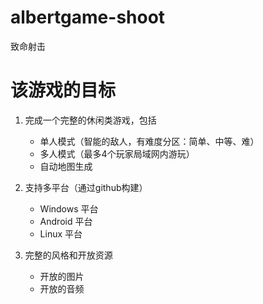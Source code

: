 # albertgame-shoot
致命射击

# 该游戏的目标

1. 完成一个完整的休闲类游戏，包括
    - 单人模式（智能的敌人，有难度分区：简单、中等、难）
    - 多人模式（最多4个玩家局域网内游玩）
    - 自动地图生成

2. 支持多平台（通过github构建）
    - Windows 平台
    - Android 平台
    - Linux 平台

3. 完整的风格和开放资源
    - 开放的图片
    - 开放的音频
